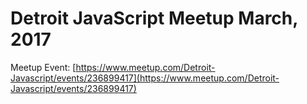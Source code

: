 # Detroit JavaScript Meetup March, 2017

Meetup Event: [https://www.meetup.com/Detroit-Javascript/events/236899417](https://www.meetup.com/Detroit-Javascript/events/236899417)

